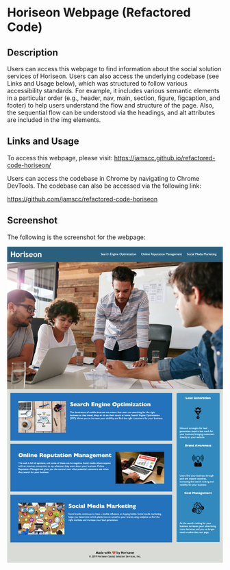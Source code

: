 # Horiseon Webpage (Refactored Code)

## Description

Users can access this webpage to find information about the social solution services of Horiseon. Users can also access the underlying codebase (see Links and Usage below), which was structured to follow various accessibility standards. For example, it includes various semantic elements in a particular order (e.g., header, nav, main, section, figure, figcaption, and footer) to help users understand the flow and structure of the page. Also, the sequential flow can be understood via the headings, and alt attributes are included in the img elements.

## Links and Usage 

To access this webpage, please visit: https://jamscc.github.io/refactored-code-horiseon/

Users can access the codebase in Chrome by navigating to Chrome DevTools. The codebase can also be accessed via the following link:

https://github.com/jamscc/refactored-code-horiseon

## Screenshot

The following is the screenshot for the webpage:

![screenshot of webpage](assets/images/Horiseon-Screenshot.png)